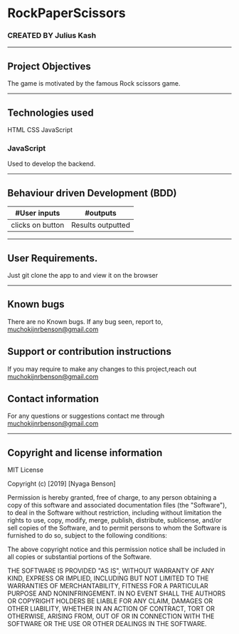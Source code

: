 # RockPaperScissors
### CREATED BY  Julius Kash

----------------------------------------------------------------------

## Project Objectives
The game is motivated by the famous Rock scissors game.

----------------------------------------------------------------------

## Technologies used
HTML
CSS
JavaScript
### JavaScript
Used to develop the backend.



-----------------------------------------------------------------------------

## Behaviour driven Development (BDD)
|#User inputs   |  #outputs |         
|---------------|-------------------|
| clicks on button                |Results outputted|

---------------------------------------------------------------------------------

## User Requirements.
Just git clone the app to and view it on the browser

---------------------------------------------------------------------

## Known bugs
There are no Known bugs. If any bug seen, report to, muchokijnrbenson@gmail.com

## Support or contribution instructions
If you may require to make any changes to this project,reach out muchokijnrbenson@gmail.com


## Contact information
For any questions or suggestions contact me through muchokijnrbenson@gmail.com


-----------------------------------------------------------------------------
## Copyright and license information

MIT License

Copyright (c) [2019] [Nyaga Benson]

Permission is hereby granted, free of charge, to any person obtaining a copy
of this software and associated documentation files (the "Software"), to deal
in the Software without restriction, including without limitation the rights
to use, copy, modify, merge, publish, distribute, sublicense, and/or sell
copies of the Software, and to permit persons to whom the Software is
furnished to do so, subject to the following conditions:

The above copyright notice and this permission notice shall be included in all
copies or substantial portions of the Software.

THE SOFTWARE IS PROVIDED "AS IS", WITHOUT WARRANTY OF ANY KIND, EXPRESS OR
IMPLIED, INCLUDING BUT NOT LIMITED TO THE WARRANTIES OF MERCHANTABILITY,
FITNESS FOR A PARTICULAR PURPOSE AND NONINFRINGEMENT. IN NO EVENT SHALL THE
AUTHORS OR COPYRIGHT HOLDERS BE LIABLE FOR ANY CLAIM, DAMAGES OR OTHER
LIABILITY, WHETHER IN AN ACTION OF CONTRACT, TORT OR OTHERWISE, ARISING FROM,
OUT OF OR IN CONNECTION WITH THE SOFTWARE OR THE USE OR OTHER DEALINGS IN THE
SOFTWARE.
